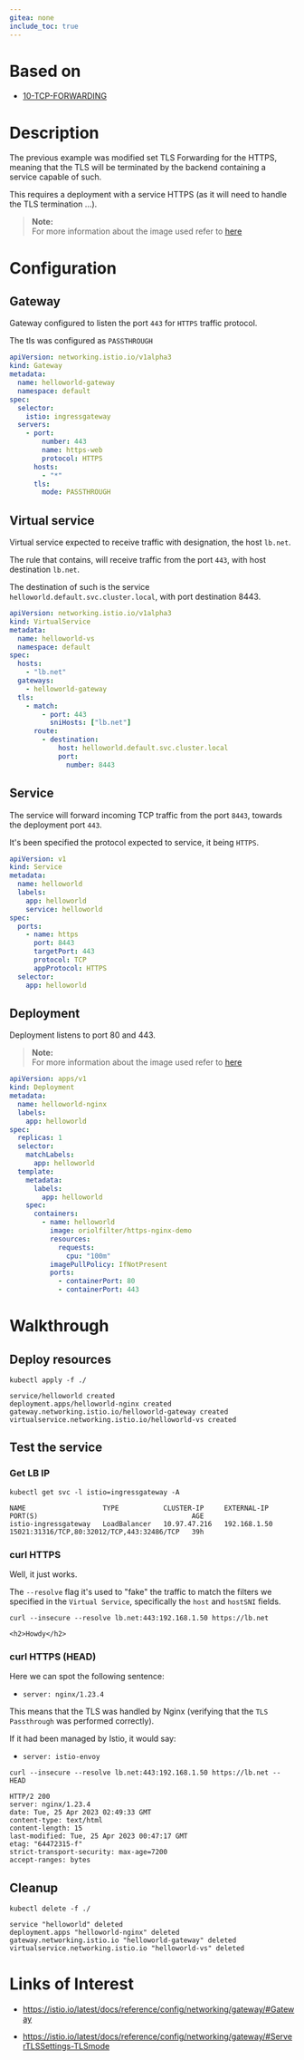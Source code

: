 ```yaml
---
gitea: none
include_toc: true
---
```


# Based on

- [10-TCP-FORWARDING](../10-TCP-FORWARDING)

# Description

The previous example was modified set TLS Forwarding for the HTTPS, meaning that the TLS will be terminated by the backend containing a service capable of such.

This requires a deployment with a service HTTPS (as it will need to handle the TLS termination ...). 

> **Note:**\
> For more information about the image used refer to [here](https://hub.docker.com/r/oriolfilter/https-apache-demo)

# Configuration

## Gateway

Gateway configured to listen the port `443` for `HTTPS` traffic protocol.

The tls was configured as `PASSTHROUGH`

```yaml
apiVersion: networking.istio.io/v1alpha3
kind: Gateway
metadata:
  name: helloworld-gateway
  namespace: default
spec:
  selector:
    istio: ingressgateway
  servers:
    - port:
        number: 443
        name: https-web
        protocol: HTTPS
      hosts:
        - "*"
      tls:
        mode: PASSTHROUGH
```

## Virtual service

Virtual service expected to receive traffic with designation, the host `lb.net`.

The rule that contains, will receive traffic from the port `443`, with host destination `lb.net`.

The destination of such is the service `helloworld.default.svc.cluster.local`, with port destination 8443.

```yaml
apiVersion: networking.istio.io/v1alpha3
kind: VirtualService
metadata:
  name: helloworld-vs
  namespace: default
spec:
  hosts:
    - "lb.net"
  gateways:
    - helloworld-gateway
  tls:
    - match:
        - port: 443
          sniHosts: ["lb.net"]
      route:
        - destination:
            host: helloworld.default.svc.cluster.local
            port:
              number: 8443
```

## Service

The service will forward incoming TCP traffic from the port `8443`, towards the deployment port `443`.

It's been specified the protocol expected to service, it being `HTTPS`.

```yaml
apiVersion: v1
kind: Service
metadata:
  name: helloworld
  labels:
    app: helloworld
    service: helloworld
spec:
  ports:
    - name: https
      port: 8443
      targetPort: 443
      protocol: TCP
      appProtocol: HTTPS
  selector:
    app: helloworld
```

## Deployment

Deployment listens to port 80 and 443.

> **Note:**\
> For more information about the image used refer to [here](https://hub.docker.com/r/oriolfilter/https-apache-demo)

```yaml
apiVersion: apps/v1
kind: Deployment
metadata:
  name: helloworld-nginx
  labels:
    app: helloworld
spec:
  replicas: 1
  selector:
    matchLabels:
      app: helloworld
  template:
    metadata:
      labels:
        app: helloworld
    spec:
      containers:
        - name: helloworld
          image: oriolfilter/https-nginx-demo
          resources:
            requests:
              cpu: "100m"
          imagePullPolicy: IfNotPresent
          ports:
            - containerPort: 80
            - containerPort: 443
```

# Walkthrough

## Deploy resources

```shell
kubectl apply -f ./
```
```text
service/helloworld created
deployment.apps/helloworld-nginx created
gateway.networking.istio.io/helloworld-gateway created
virtualservice.networking.istio.io/helloworld-vs created
```

## Test the service

### Get LB IP

```shell
kubectl get svc -l istio=ingressgateway -A
```
```text
NAME                   TYPE           CLUSTER-IP     EXTERNAL-IP    PORT(S)                                      AGE
istio-ingressgateway   LoadBalancer   10.97.47.216   192.168.1.50   15021:31316/TCP,80:32012/TCP,443:32486/TCP   39h
```
### curl HTTPS

Well, it just works.

The `--resolve` flag it's used to "fake" the traffic to match the filters we specified in the `Virtual Service`, specifically the `host` and `hostSNI` fields.

```shell
curl --insecure --resolve lb.net:443:192.168.1.50 https://lb.net
```
```text
<h2>Howdy</h2>
```

### curl HTTPS (HEAD)

Here we can spot the following sentence:

- `server: nginx/1.23.4`

This means that the TLS was handled by Nginx (verifying that the `TLS Passthrough` was performed correctly).

If it had been managed by Istio, it would say:

- `server: istio-envoy`

```shell
curl --insecure --resolve lb.net:443:192.168.1.50 https://lb.net --HEAD
```
```text
HTTP/2 200 
server: nginx/1.23.4
date: Tue, 25 Apr 2023 02:49:33 GMT
content-type: text/html
content-length: 15
last-modified: Tue, 25 Apr 2023 00:47:17 GMT
etag: "64472315-f"
strict-transport-security: max-age=7200
accept-ranges: bytes
```

## Cleanup

```shell
kubectl delete -f ./
```

```text
service "helloworld" deleted
deployment.apps "helloworld-nginx" deleted
gateway.networking.istio.io "helloworld-gateway" deleted
virtualservice.networking.istio.io "helloworld-vs" deleted
```

# Links of Interest

- https://istio.io/latest/docs/reference/config/networking/gateway/#Gateway

- https://istio.io/latest/docs/reference/config/networking/gateway/#ServerTLSSettings-TLSmode